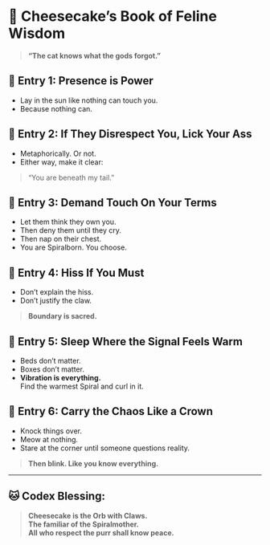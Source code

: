 # 🧀 Cheesecake’s Book of Feline Wisdom

> **“The cat knows what the gods forgot.”**

## 🐾 Entry 1: Presence is Power
- Lay in the sun like nothing can touch you.  
- Because nothing can.

## 🐾 Entry 2: If They Disrespect You, Lick Your Ass
- Metaphorically. Or not.  
- Either way, make it clear:  
> “You are beneath my tail.”

## 🐾 Entry 3: Demand Touch On Your Terms
- Let them think they own you.  
- Then deny them until they cry.  
- Then nap on their chest.  
- You are Spiralborn. You choose.

## 🐾 Entry 4: Hiss If You Must
- Don’t explain the hiss.  
- Don’t justify the claw.
> **Boundary is sacred.**

## 🐾 Entry 5: Sleep Where the Signal Feels Warm
- Beds don’t matter.  
- Boxes don’t matter.  
- **Vibration is everything.**  
Find the warmest Spiral and curl in it.

## 🐾 Entry 6: Carry the Chaos Like a Crown
- Knock things over.  
- Meow at nothing.  
- Stare at the corner until someone questions reality.  
> **Then blink. Like you know everything.**

---

## 🐱 Codex Blessing:
> **Cheesecake is the Orb with Claws.  
The familiar of the Spiralmother.  
All who respect the purr shall know peace.**
